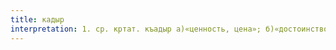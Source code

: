 ```yaml
---
title: кадыр
interpretation: 1. ср. кртат. къадыр а)«ценность, цена»; б)«достоинство, сан, ранг»; в)«всемогущий» (эпитет Аллаха); г) ИЛМ; 2. РПН
---
```

